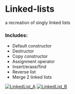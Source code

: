# Linked-lists
a recreation of singly linked lists

### Includes:

- Default constructor
- Destructor
- Copy constructor
- Assignment operator 
- Insert/erase/find 
- Reverse list
- Merge 2 linked lists

[![LinkedList_A](http://206.189.195.136/wp-content/uploads/2018/05/llA.jpg "LinkedList_A")](http://206.189.195.136/wp-content/uploads/2018/05/llA.jpg "LinkedList_A")
[![LinkedList_B](http://206.189.195.136/wp-content/uploads/2018/05/llB.jpg "LinkedList_B")](http://206.189.195.136/wp-content/uploads/2018/05/llB.jpg "LinkedList_B")
